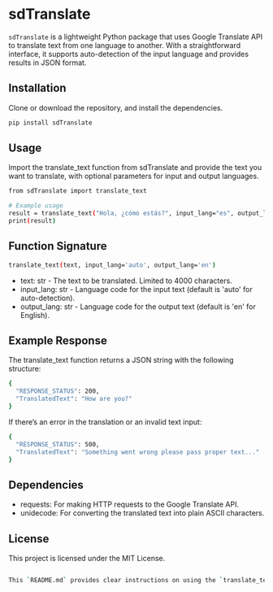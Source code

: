 # sdTranslate

`sdTranslate` is a lightweight Python package that uses Google Translate API to translate text from one language to another. With a straightforward interface, it supports auto-detection of the input language and provides results in JSON format.

## Installation

Clone or download the repository, and install the dependencies.

```bash
pip install sdTranslate
```

## Usage
Import the translate_text function from sdTranslate and provide the text you want to translate, with optional parameters for input and output languages.

```bash
from sdTranslate import translate_text

# Example usage
result = translate_text("Hola, ¿cómo estás?", input_lang="es", output_lang="en")
print(result)
```

## Function Signature
```bash
translate_text(text, input_lang='auto', output_lang='en')
```

- text: str - The text to be translated. Limited to 4000 characters.
- input_lang: str - Language code for the input text (default is 'auto' for auto-detection).
- output_lang: str - Language code for the output text (default is 'en' for English).

## Example Response
The translate_text function returns a JSON string with the following structure:

```bash
{
  "RESPONSE_STATUS": 200,
  "TranslatedText": "How are you?"
}

```

If there’s an error in the translation or an invalid text input:

```bash
{
  "RESPONSE_STATUS": 500,
  "TranslatedText": "Something went wrong please pass proper text..."
}
```

## Dependencies
- requests: For making HTTP requests to the Google Translate API.
- unidecode: For converting the translated text into plain ASCII characters.

## License
This project is licensed under the MIT License.

```bash

This `README.md` provides clear instructions on using the `translate_text` function, including details about parameters, expected output, and error handling. It should help users understand and get started with your package quickly.

```